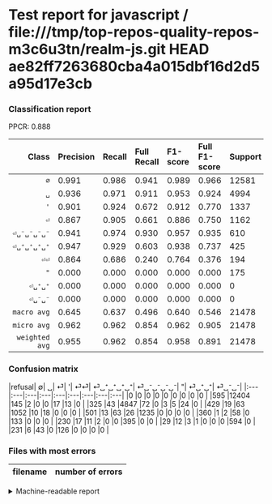 # Test report for javascript / file:///tmp/top-repos-quality-repos-m3c6u3tn/realm-js.git HEAD ae82ff7263680cba4a015dbf16d2d5a95d17e3cb

### Classification report

PPCR: 0.888

| Class | Precision | Recall | Full Recall | F1-score | Full F1-score | Support | Full Support | PPCR |
|------:|:----------|:-------|:------------|:---------|:---------|:--------|:-------------|:-----|
| `∅` | 0.991| 0.986| 0.941| 0.989| 0.966| 12581| 13176| 0.955 |
| `␣` | 0.936| 0.971| 0.911| 0.953| 0.924| 4994| 5319| 0.939 |
| `'` | 0.901| 0.924| 0.672| 0.912| 0.770| 1337| 1838| 0.727 |
| `⏎` | 0.867| 0.905| 0.661| 0.886| 0.750| 1162| 1591| 0.730 |
| `⏎␣⁻␣⁻␣⁻␣⁻` | 0.941| 0.974| 0.930| 0.957| 0.935| 610| 639| 0.955 |
| `⏎␣⁺␣⁺␣⁺␣⁺` | 0.947| 0.929| 0.603| 0.938| 0.737| 425| 655| 0.649 |
| `⏎⏎` | 0.864| 0.686| 0.240| 0.764| 0.376| 194| 554| 0.350 |
| `"` | 0.000| 0.000| 0.000| 0.000| 0.000| 175| 406| 0.431 |
| `⏎␣⁺␣⁺` | 0.000| 0.000| 0.000| 0.000| 0.000| 0| 0| 0.000 |
| `⏎␣⁻␣⁻` | 0.000| 0.000| 0.000| 0.000| 0.000| 0| 0| 0.000 |
| `macro avg` | 0.645| 0.637| 0.496| 0.640| 0.546| 21478| 24178| 0.888 |
| `micro avg` | 0.962| 0.962| 0.854| 0.962| 0.905| 21478| 24178| 0.888 |
| `weighted avg` | 0.955| 0.962| 0.854| 0.958| 0.891| 21478| 24178| 0.888 |

### Confusion matrix

|refusal|  ∅| ␣| ⏎| '| ⏎⏎| ⏎␣⁺␣⁺␣⁺␣⁺| ⏎␣⁻␣⁻␣⁻␣⁻| "| ⏎␣⁺␣⁺| ⏎␣⁻␣⁻| 
|:---|:---|:---|:---|:---|:---|:---|:---|:---|
|0 |0 |0 |0 |0 |0 |0 |0 |0 |
|595 |12404 |145 |2 |0 |0 |17 |13 |0 |
|325 |43 |4847 |72 |0 |3 |5 |24 |0 |
|429 |19 |63 |1052 |10 |18 |0 |0 |0 |
|501 |13 |63 |26 |1235 |0 |0 |0 |0 |
|360 |1 |2 |58 |0 |133 |0 |0 |0 |
|230 |17 |11 |2 |0 |0 |395 |0 |0 |
|29 |12 |3 |1 |0 |0 |0 |594 |0 |
|231 |6 |43 |0 |126 |0 |0 |0 |0 |

### Files with most errors

| filename | number of errors|
|:----:|:-----|

<details>
    <summary>Machine-readable report</summary>
```json
{
  "cl_report": {"\"": {"f1-score": 0.0, "precision": 0.0, "recall": 0.0, "support": 175}, "\u0027": {"f1-score": 0.9121122599704579, "precision": 0.9008023340627279, "recall": 0.9237097980553478, "support": 1337}, "macro avg": {"f1-score": 0.6399535623356669, "precision": 0.6447702210747634, "recall": 0.6374290536758151, "support": 21478}, "micro avg": {"f1-score": 0.9619145171803706, "precision": 0.9619145171803706, "recall": 0.9619145171803706, "support": 21478}, "weighted avg": {"f1-score": 0.9580177388549684, "precision": 0.9545384271529287, "recall": 0.9619145171803706, "support": 21478}, "\u2205": {"f1-score": 0.9885240675804909, "precision": 0.9911306432281263, "recall": 0.9859311660440346, "support": 12581}, "\u23ce": {"f1-score": 0.8858947368421053, "precision": 0.8672712283594394, "recall": 0.9053356282271945, "support": 1162}, "\u23ce\u23ce": {"f1-score": 0.764367816091954, "precision": 0.8636363636363636, "recall": 0.6855670103092784, "support": 194}, "\u23ce\u2423\u207a\u2423\u207a": {"f1-score": 0.0, "precision": 0.0, "recall": 0.0, "support": 0}, "\u23ce\u2423\u207a\u2423\u207a\u2423\u207a\u2423\u207a": {"f1-score": 0.9382422802850356, "precision": 0.947242206235012, "recall": 0.9294117647058824, "support": 425}, "\u23ce\u2423\u207b\u2423\u207b": {"f1-score": 0.0, "precision": 0.0, "recall": 0.0, "support": 0}, "\u23ce\u2423\u207b\u2423\u207b\u2423\u207b\u2423\u207b": {"f1-score": 0.9572925060435132, "precision": 0.9413629160063391, "recall": 0.9737704918032787, "support": 610}, "\u2423": {"f1-score": 0.9531019565431128, "precision": 0.9362565192196253, "recall": 0.9705646776131358, "support": 4994}},
  "cl_report_full": {"\"": {"f1-score": 0.0, "precision": 0.0, "recall": 0.0, "support": 406}, "\u0027": {"f1-score": 0.7697101900903709, "precision": 0.9008023340627279, "recall": 0.6719260065288357, "support": 1838}, "macro avg": {"f1-score": 0.5457366333713551, "precision": 0.6447702210747634, "recall": 0.4958518604550834, "support": 24178}, "micro avg": {"f1-score": 0.9050289118626248, "precision": 0.9619145171803706, "recall": 0.8544958226486888, "support": 24178}, "weighted avg": {"f1-score": 0.8905963768824661, "precision": 0.9419727888616376, "recall": 0.8544958226486888, "support": 24178}, "\u2205": {"f1-score": 0.9656299871550349, "precision": 0.9911306432281263, "recall": 0.9414086217364905, "support": 13176}, "\u23ce": {"f1-score": 0.7503566333808845, "precision": 0.8672712283594394, "recall": 0.6612193588937775, "support": 1591}, "\u23ce\u23ce": {"f1-score": 0.3757062146892655, "precision": 0.8636363636363636, "recall": 0.24007220216606498, "support": 554}, "\u23ce\u2423\u207a\u2423\u207a": {"f1-score": 0.0, "precision": 0.0, "recall": 0.0, "support": 0}, "\u23ce\u2423\u207a\u2423\u207a\u2423\u207a\u2423\u207a": {"f1-score": 0.7369402985074627, "precision": 0.947242206235012, "recall": 0.6030534351145038, "support": 655}, "\u23ce\u2423\u207b\u2423\u207b": {"f1-score": 0.0, "precision": 0.0, "recall": 0.0, "support": 0}, "\u23ce\u2423\u207b\u2423\u207b\u2423\u207b\u2423\u207b": {"f1-score": 0.9354330708661417, "precision": 0.9413629160063391, "recall": 0.9295774647887324, "support": 639}, "\u2423": {"f1-score": 0.9235899390243903, "precision": 0.9362565192196253, "recall": 0.911261515322429, "support": 5319}},
  "ppcr": 0.8883282322772769
}
```
</details>
